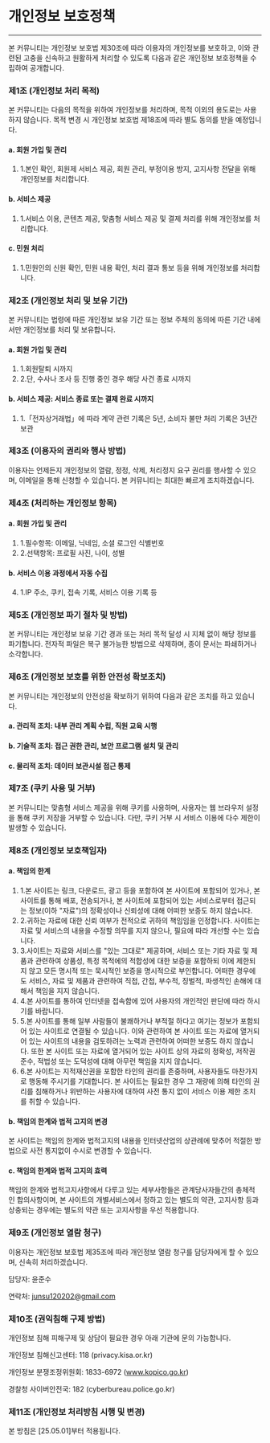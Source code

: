# 개인정보 보호정책

---

본 커뮤니티는 개인정보 보호법 제30조에 따라 이용자의 개인정보를 보호하고, 이와 관련된 고충을 신속하고 원활하게 처리할 수 있도록 다음과 같은 개인정보 보호정책을 수립하여 공개합니다.

### 제1조 (개인정보 처리 목적)
본 커뮤니티는 다음의 목적을 위하여 개인정보를 처리하며, 목적 이외의 용도로는 사용하지 않습니다. 목적 변경 시 개인정보 보호법 제18조에 따라 별도 동의를 받을 예정입니다.
#### a. 회원 가입 및 관리
1. 1.본인 확인, 회원제 서비스 제공, 회원 관리, 부정이용 방지, 고지사항 전달을 위해 개인정보를 처리합니다.
#### b. 서비스 제공
1. 1.서비스 이용, 콘텐츠 제공, 맞춤형 서비스 제공 및 결제 처리를 위해 개인정보를 처리합니다.
#### c. 민원 처리
1. 1.민원인의 신원 확인, 민원 내용 확인, 처리 결과 통보 등을 위해 개인정보를 처리합니다.

### 제2조 (개인정보 처리 및 보유 기간)
본 커뮤니티는 법령에 따른 개인정보 보유 기간 또는 정보 주체의 동의에 따른 기간 내에서만 개인정보를 처리 및 보유합니다.
#### a. 회원 가입 및 관리
1. 1.회원탈퇴 시까지
2. 2.단, 수사나 조사 등 진행 중인 경우 해당 사건 종료 시까지
#### b. 서비스 제공: 서비스 종료 또는 결제 완료 시까지
1. 1.「전자상거래법」에 따라 계약 관련 기록은 5년, 소비자 불만 처리 기록은 3년간 보관

### 제3조 (이용자의 권리와 행사 방법)
이용자는 언제든지 개인정보의 열람, 정정, 삭제, 처리정지 요구 권리를 행사할 수 있으며, 이메일을 통해 신청할 수 있습니다. 본 커뮤니티는 최대한 빠르게 조치하겠습니다.

### 제4조 (처리하는 개인정보 항목)
#### a. 회원 가입 및 관리
1. 1.필수항목: 이메일, 닉네임, 소셜 로그인 식별번호
2. 2.선택항목: 프로필 사진, 나이, 성별
#### b. 서비스 이용 과정에서 자동 수집
4. 1.IP 주소, 쿠키, 접속 기록, 서비스 이용 기록 등

### 제5조 (개인정보 파기 절차 및 방법)
본 커뮤니티는 개인정보 보유 기간 경과 또는 처리 목적 달성 시 지체 없이 해당 정보를 파기합니다. 전자적 파일은 복구 불가능한 방법으로 삭제하며, 종이 문서는 파쇄하거나 소각합니다.

### 제6조 (개인정보 보호를 위한 안전성 확보조치)
본 커뮤니티는 개인정보의 안전성을 확보하기 위하여 다음과 같은 조치를 하고 있습니다.
#### a. 관리적 조치: 내부 관리 계획 수립, 직원 교육 시행
#### b. 기술적 조치: 접근 권한 관리, 보안 프로그램 설치 및 관리
#### c. 물리적 조치: 데이터 보관시설 접근 통제

### 제7조 (쿠키 사용 및 거부)
본 커뮤니티는 맞춤형 서비스 제공을 위해 쿠키를 사용하며, 사용자는 웹 브라우저 설정을 통해 쿠키 저장을 거부할 수 있습니다. 다만, 쿠키 거부 시 서비스 이용에 다수 제한이 발생할 수 있습니다.

### 제8조 (개인정보 보호책임자)
#### a. 책임의 한계
1. 1.본 사이트는 링크, 다운로드, 광고 등을 포함하여 본 사이트에 포함되어 있거나, 본 사이트를 통해 배포, 전송되거나, 본 사이트에 포함되어 있는 서비스로부터 접근되는 정보(이하 "자료")의 정확성이나 신뢰성에 대해 어떠한 보증도 하지 않습니다.
2. 2.귀하는 자료에 대한 신뢰 여부가 전적으로 귀하의 책임임을 인정합니다. 사이트는 자료 및 서비스의 내용을 수정할 의무를 지지 않으나, 필요에 따라 개선할 수는 있습니다.
3. 3.사이트는 자료와 서비스를 "있는 그대로" 제공하며, 서비스 또는 기타 자료 및 제품과 관련하여 상품성, 특정 목적에의 적합성에 대한 보증을 포함하되 이에 제한되지 않고 모든 명시적 또는 묵시적인 보증을 명시적으로 부인합니다. 어떠한 경우에도 서비스, 자료 및 제품과 관련하여 직접, 간접, 부수적, 징벌적, 파생적인 손해에 대해서 책임을 지지 않습니다.
4. 4.본 사이트를 통하여 인터넷을 접속함에 있어 사용자의 개인적인 판단에 따라 하시기를 바랍니다.
5. 5.본 사이트를 통해 일부 사람들이 불쾌하거나 부적절 하다고 여기는 정보가 포함되어 있는 사이트로 연결될 수 있습니다. 이와 관련하여 본 사이트 또는 자료에 열거되어 있는 사이트의 내용을 검토하려는 노력과 관련하여 어떠한 보증도 하지 않습니다. 또한 본 사이트 또는 자료에 열거되어 있는 사이트 상의 자료의 정확성, 저작권 준수, 적법성 또는 도덕성에 대해 아무런 책임을 지지 않습니다.
6. 6.본 사이트는 지적재산권을 포함한 타인의 권리를 존중하며, 사용자들도 마찬가지로 행동해 주시기를 기대합니다. 본 사이트는 필요한 경우 그 재량에 의해 타인의 권리를 침해하거나 위반하는 사용자에 대하여 사전 통지 없이 서비스 이용 제한 조치를 취할 수 있습니다.
#### b. 책임의 한계와 법적 고지의 변경
본 사이트는 책임의 한계와 법적고지의 내용을 인터넷산업의 상관례에 맞추어 적절한 방법으로 사전 통지없이 수시로 변경할 수 있습니다.
#### c. 책임의 한계와 법적 고지의 효력
책임의 한계와 법적고지사항에서 다루고 있는 세부사항들은 관계당사자들간의 총체적인 합의사항이며, 본 사이트의 개별서비스에서 정하고 있는 별도의 약관, 고지사항 등과 상충되는 경우에는 별도의 약관 또는 고지사항을 우선 적용합니다.

### 제9조 (개인정보 열람 청구)
이용자는 개인정보 보호법 제35조에 따라 개인정보 열람 청구를 담당자에게 할 수 있으며, 신속히 처리하겠습니다.

담당자: 윤준수

연락처: junsu120202@gmail.com

### 제10조 (권익침해 구제 방법)
개인정보 침해 피해구제 및 상담이 필요한 경우 아래 기관에 문의 가능합니다.

개인정보 침해신고센터: 118 (privacy.kisa.or.kr)

개인정보 분쟁조정위원회: 1833-6972 (www.kopico.go.kr)

경찰청 사이버안전국: 182 (cyberbureau.police.go.kr)

### 제11조 (개인정보 처리방침 시행 및 변경)
본 방침은 [25.05.01]부터 적용됩니다.